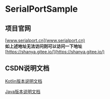 # SerialPortSample

## 项目官网

[www.serialport.cn](www.serialport.cn)  
**如上述地址无法访问则可以访问一下地址**  
[https://shanya.gitee.io/](https://shanya.gitee.io/)

## CSDN说明文档

[Kotlin版本说明文档](https://blog.csdn.net/qq_41121080/article/details/118990337)  

[Java版本说明文档](https://blog.csdn.net/qq_41121080/article/details/118992207)
